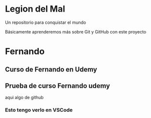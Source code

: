 # Legion del Mal
Un repositorio para conquistar el mundo

Básicamente aprenderemos más sobre Git y GitHub con este proyecto


# Fernando


## Curso de Fernando en Udemy

## Prueba de curso Fernando udemy

aqui algo de github

### Esto tengo verlo en VSCode

